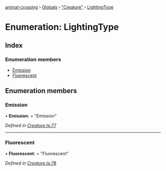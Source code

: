 [animal-crossing](../README.md) › [Globals](../globals.md) › ["Creature"](../modules/_creature_.md) › [LightingType](_creature_.lightingtype.md)

# Enumeration: LightingType

## Index

### Enumeration members

* [Emission](_creature_.lightingtype.md#emission)
* [Fluorescent](_creature_.lightingtype.md#fluorescent)

## Enumeration members

###  Emission

• **Emission**: = "Emission"

*Defined in [Creature.ts:77](https://github.com/Norviah/animal-crossing/blob/ba83c61/module/types/Creature.ts#L77)*

___

###  Fluorescent

• **Fluorescent**: = "Fluorescent"

*Defined in [Creature.ts:78](https://github.com/Norviah/animal-crossing/blob/ba83c61/module/types/Creature.ts#L78)*
